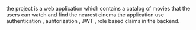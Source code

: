 the project is a web application which contains a catalog of movies that the users can watch and find the nearest cinema 
the application use authentication , auhtorization , JWT , role based claims in the backend.
